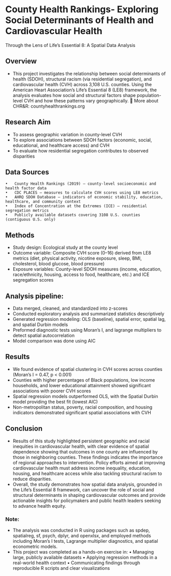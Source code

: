 # County Health Rankings- Exploring Social Determinants of Health and Cardiovascular Health
Through the Lens of Life’s Essential 8: A Spatial Data Analysis


## Overview
- This project investigates the relationship between social determinants of health (SDOH), structural racism (via residential segregation), and cardiovascular health (CVH) across 3,108 U.S. counties. Using the American Heart Association’s Life’s Essential 8 (LE8) framework, the analysis evaluates how social and structural factors shape population-level CVH and how these patterns vary geographically.
🔗 More about CHR&R: countyhealthrankings.org

## Research Aim
- To assess geographic variation in county-level CVH
- To explore associations between SDOH factors (economic, social, educational, and healthcare access) and CVH
- To evaluate how residential segregation contributes to observed disparities

## Data Sources
	•	County Health Rankings (2019) – county-level socioeconomic and health factor data
	•	CDC PLACES – measures to calculate CVH scores using LE8 metrics
	•	AHRQ SDOH Database – indicators of economic stability, education, healthcare, and community context
	•	Index of Concentration at the Extremes (ICE) – residential segregation metrics
	•	Publicly available datasets covering 3108 U.S. counties (contiguous U.S. only)
 
## Methods
- Study design: Ecological study at the county level
- Outcome variable: Composite CVH score (0–16) derived from LE8 metrics (diet, physical activity, nicotine exposure, sleep, BMI, cholesterol, blood glucose, blood pressure)
- Exposure variables: County-level SDOH measures (income, education, race/ethnicity, housing, access to food, healthcare, etc.) and ICE segregation scores
 
## Analysis pipeline:
- Data merged, cleaned, and standardized into z-scores
- Conducted exploratory analysis and summarized statistics descriptively
- Generated regression modeling: OLS (baseline), spatial error, spatial lag, and spatial Durbin models
- Preformed diagnostic tests using Moran’s I, and lagrange multipliers to detect spatial autocorrelation
- Model comparison was done using AIC

## Results
- We found evidence of spatial clustering in CVH scores across counties (Moran’s I = 0.47, p < 0.001)
- Counties with higher percentages of Black populations, low income households, and lower educational attainment showed significant associations with poorer CVH scores
- Spatial regression models outperformed OLS, with the Spatial Durbin model providing the best fit (lowest AIC)
- Non-metropolitan status, poverty, racial composition, and housing indicators demonstrated significant spatial associations with CVH

## Conclusion
- Results of this study highlighted persistent geographic and racial inequities in cardiovascular health, with clear evidence of spatial dependence showing that outcomes in one county are influenced by those in neighboring counties. These findings indicates the importance of regional approaches to intervention. Policy efforts aimed at improving cardiovascular health must address income inequality, education, housing, and healthcare access while also tackling structural racism to reduce disparities.
-  Overall, the study demonstrates how spatial data analysis, grounded in the Life’s Essential 8 framework, can uncover the role of social and structural determinants in shaping cardiovascular outcomes and provide actionable insights for policymakers and public health leaders seeking to advance health equity.

### Note: 
- The analysis was conducted in R using packages such as spdep, spatialreg, sf, psych, dplyr, and openxlsx, and employed methods including Moran’s I tests, Lagrange multiplier diagnostics, and spatial econometric models.
- This project was completed as a hands-on exercise in:
	•	Managing large, publicly available datasets
	•	Applying regression methods in a real-world health context
	•	Communicating findings through reproducible R scripts and clear visualizations

